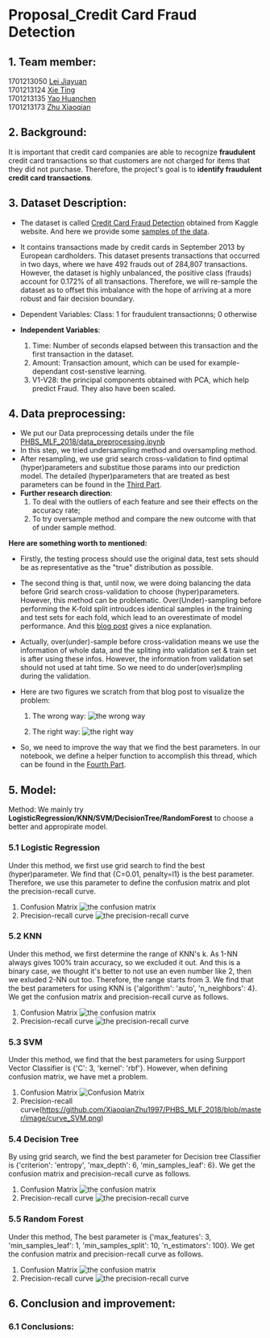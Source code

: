 # Proposal_Credit Card Fraud Detection
## 1. Team member:
1701213050 [Lei Jiayuan](https://github.com/JiayuanLei)\
1701213124 [Xie Ting](https://github.com/XieTing1995)\
1701213135 [Yao Huanchen](https://github.com/HuanchenYao)\
1701213173 [Zhu Xiaoqian](https://github.com/XiaoqianZhu1997)

## 2. Background:
It is important that credit card companies are able to recognize **fraudulent** credit card transactions so that customers are not charged for items that they did not purchase. Therefore, the project's goal is to **identify fraudulent credit card transactions**.

## 3. Dataset Description:
- The dataset is called [Credit Card Fraud Detection](https://www.kaggle.com/mlg-ulb/creditcardfraud) obtained from Kaggle website.
  And here we provide some [samples of the data](https://github.com/XiaoqianZhu1997/PHBS_MLF_2018/blob/master/data/creditcard_sample.csv).
- It contains transactions made by credit cards in September 2013 by European cardholders. This dataset presents transactions that occurred in two days, where we have 492 frauds out of 284,807 transactions. However, the dataset is highly unbalanced, the positive class (frauds) account for 0.172% of all transactions. Therefore, we will re-sample the dataset as to offset this imbalance with the hope of arriving at a more robust and fair decision boundary.

- Dependent Variables:
  Class: 1 for fraudulent transactionns; 0 otherwise
- **Independent Variables**:
  1) Time: Number of seconds elapsed between this transaction and the first transaction in the dataset.
  2) Amount: Transaction amount, which can be used for example-dependant cost-senstive learning.
  3) V1-V28: the principal components obtained with PCA, which help predict Fraud. They also have been scaled.

## 4. Data preprocessing:
- We put our Data preprocessing details under the file [PHBS_MLF_2018/data_preprocessing.ipynb](https://github.com/XiaoqianZhu1997/PHBS_MLF_2018/blob/master/data_preprocessing.ipynb)
- In this step, we tried undersampling method and oversampling method.
- After resampling, we use grid search cross-validation to find optimal (hyper)parameters and substitue those params into our prediction model.
The detailed (hyper)parameters that are treated as best parameters can be found in the [Third Part](https://github.com/XiaoqianZhu1997/PHBS_MLF_2018/blob/master/ml_projec_v5.ipynb).
- **Further research direction**: 
  1) To deal with the outliers of each feature and see their effects on the accuracy rate; 
  2) To try oversample method and compare the new outcome with that of under sample method.  
  
**Here are something worth to mentioned:**
- Firstly, the testing process should use the original data, test sets should be as representative as the "true" distribution as possible.
- The second thing is that, until now, we were doing balancing the data before Grid search cross-validation to choose (hyper)parameters. However, this method can be problematic. Over(Under)-sampling before performing the K-fold split introudces identical samples in the training and test sets for each fold, which lead to an overestimate of model performance. And this [blog post](https://www.marcoaltini.com/blog/dealing-with-imbalanced-data-undersampling-oversampling-and-proper-cross-validation) gives a nice explanation. 
- Actually, over(under)-sample before cross-validation means we use the information of whole data, and the spliting into validation set & train set is after using these infos. However, the information from validation set should not used at taht time. So we need to do under(over)smpling during the validation.
- Here are two figures we scratch from that blog post to visualize the problem:
  
  1. The wrong way:
  ![the wrong way](https://github.com/XiaoqianZhu1997/PHBS_MLF_2018/blob/master/image/imbalanced_data_KFold1.png)

  2. The right way:
  ![the right way](https://github.com/XiaoqianZhu1997/PHBS_MLF_2018/blob/master/image/imbalanced_data_KFold2.png)
 
 
 - So, we need to improve the way that we find the best parameters. In our notebook, we define a helper function to accomplish this thread, which can be found in the [Fourth Part](https://github.com/XiaoqianZhu1997/PHBS_MLF_2018/blob/master/ml_projec_v5.ipynb).

## 5. Model:
Method: We mainly try **LogisticRegression/KNN/SVM/DecisionTree/RandomForest** to choose a better and appropirate model.
### 5.1 **Logistic Regression**
Under this method, we first use grid search to find the best (hyper)parameter. We find that {C=0.01, penalty=l1} is the best parameter. Therefore, we use this parameter to define the confusion matrix and plot the precision-recall curve.
  1. Confusion Matrix
![the confusion matrix](https://github.com/XiaoqianZhu1997/PHBS_MLF_2018/blob/master/image/CM_LR.png)
  2. Precision-recall curve
![the precision-recall curve](https://github.com/XiaoqianZhu1997/PHBS_MLF_2018/blob/master/image/curve_LR.png)

### 5.2 **KNN**
Under this method, we first determine the range of KNN's k. As 1-NN always gives 100% train accuracy, so we excluded it out. And this is a binary case, we thought it's better to not use an even number like 2, then we exluded 2-NN out too. Therefore, the range starts from 3. We find that the best parameters for using KNN is {'algorithm': 'auto', 'n_neighbors': 4}. 
We get the confusion matrix and precision-recall curve as follows.

  1. Confusion Matrix
![the confusion matrix](https://github.com/XiaoqianZhu1997/PHBS_MLF_2018/blob/master/image/CM_KNN.png)
  2. Precision-recall curve
![the precision-recall curve](https://github.com/XiaoqianZhu1997/PHBS_MLF_2018/blob/master/image/curve_KNN.png)

### 5.3 **SVM**
Under this method, we find that the best parameters for using Surpport Vector Classifier is {'C': 3, 'kernel': 'rbf'}.
However, when defining confusion matrix, we have met a problem.

  1. Confusion Matrix
![Confusion Matrix](https://github.com/XiaoqianZhu1997/PHBS_MLF_2018/blob/master/image/CM_SVM.png)
  2. Precision-recall curve(https://github.com/XiaoqianZhu1997/PHBS_MLF_2018/blob/master/image/curve_SVM.png)

### 5.4 **Decision Tree**
By using grid search, we find the best parameter for Decision tree Classifier is {'criterion': 'entropy', 'max_depth': 6, 'min_samples_leaf': 6}. 
We get the confusion matrix and precision-recall curve as follows.

  1. Confusion Matrix
![the confusion matrix](https://github.com/XiaoqianZhu1997/PHBS_MLF_2018/blob/master/image/CM_DT.png)
  2. Precision-recall curve
![the precision-recall curve](https://github.com/XiaoqianZhu1997/PHBS_MLF_2018/blob/master/image/curve_DT.png)


### 5.5 **Random Forest**
Under this method, The best parameter is {'max_features': 3, 'min_samples_leaf': 1, 'min_samples_split': 10, 'n_estimators': 100}.
We get the confusion matrix and precision-recall curve as follows.

  1. Confusion Matrix
![the confusion matrix](https://github.com/XiaoqianZhu1997/PHBS_MLF_2018/blob/master/image/CM_RF.png)
  2. Precision-recall curve
![the precision-recall curve](https://github.com/XiaoqianZhu1997/PHBS_MLF_2018/blob/master/image/curve_RF.png)


## 6. Conclusion and improvement:
### 6.1 Conclusions:



